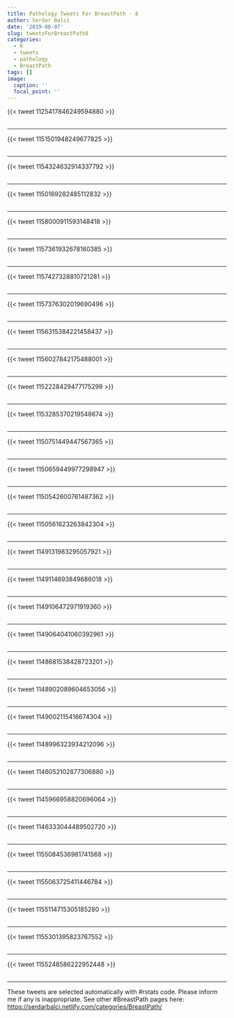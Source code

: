 ```yaml
---
title: Pathology Tweets For BreastPath - 8
author: Serdar Balci
date: '2019-08-07'
slug: tweetsForBreastPath8
categories:
  - R
  - tweets
  - pathology
  - BreastPath
tags: []
image:
  caption: ''
  focal_point: ''
---
```



{{< tweet 1125417846249594880 >}}
<br>
<br>
<hr>
{{< tweet 1151501948249677825 >}}
<br>
<br>
<hr>
{{< tweet 1154324632914337792 >}}
<br>
<br>
<hr>
{{< tweet 1150169282485112832 >}}
<br>
<br>
<hr>
{{< tweet 1158000911593148418 >}}
<br>
<br>
<hr>
{{< tweet 1157361932678160385 >}}
<br>
<br>
<hr>
{{< tweet 1157427328810721281 >}}
<br>
<br>
<hr>
{{< tweet 1157376302019690496 >}}
<br>
<br>
<hr>
{{< tweet 1156315384221458437 >}}
<br>
<br>
<hr>
{{< tweet 1156027842175488001 >}}
<br>
<br>
<hr>
{{< tweet 1152228429477175299 >}}
<br>
<br>
<hr>
{{< tweet 1153285370219548674 >}}
<br>
<br>
<hr>
{{< tweet 1150751449447567365 >}}
<br>
<br>
<hr>
{{< tweet 1150659449977298947 >}}
<br>
<br>
<hr>
{{< tweet 1150542600761487362 >}}
<br>
<br>
<hr>
{{< tweet 1150561623263842304 >}}
<br>
<br>
<hr>
{{< tweet 1149131983295057921 >}}
<br>
<br>
<hr>
{{< tweet 1149114693849686018 >}}
<br>
<br>
<hr>
{{< tweet 1149106472971919360 >}}
<br>
<br>
<hr>
{{< tweet 1149064041060392961 >}}
<br>
<br>
<hr>
{{< tweet 1148681538428723201 >}}
<br>
<br>
<hr>
{{< tweet 1148902089604653056 >}}
<br>
<br>
<hr>
{{< tweet 1149002115416674304 >}}
<br>
<br>
<hr>
{{< tweet 1148996323934212096 >}}
<br>
<br>
<hr>
{{< tweet 1146052102877306880 >}}
<br>
<br>
<hr>
{{< tweet 1145966958820696064 >}}
<br>
<br>
<hr>
{{< tweet 1146333044489502720 >}}
<br>
<br>
<hr>
{{< tweet 1155084536981741568 >}}
<br>
<br>
<hr>
{{< tweet 1155063725411446784 >}}
<br>
<br>
<hr>
{{< tweet 1155114715305185280 >}}
<br>
<br>
<hr>
{{< tweet 1155301395823767552 >}}
<br>
<br>
<hr>
{{< tweet 1155248586222952448 >}}
<br>
<br>
<hr>


These tweets are selected automatically with #rstats code. Please inform me if any is inappropriate.
See other #BreastPath pages here: https://serdarbalci.netlify.com/categories/BreastPath/
